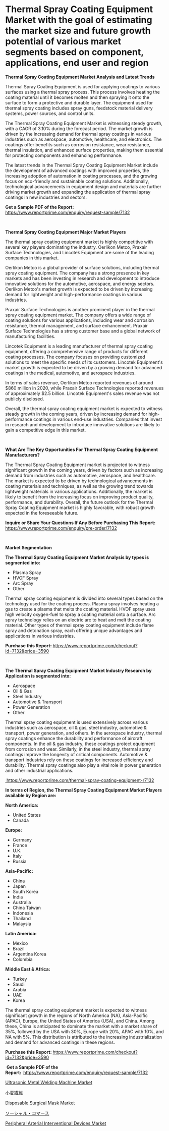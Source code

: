 <p><h1>Thermal Spray Coating Equipment Market with the goal of estimating the market size and future growth potential of various market segments based on component, applications, end user and region</h1></p><p><strong>Thermal Spray Coating Equipment Market Analysis and Latest Trends</strong></p>
<p><p>Thermal Spray Coating Equipment is used for applying coatings to various surfaces using a thermal spray process. This process involves heating the coating material until it becomes molten and then spraying it onto the surface to form a protective and durable layer. The equipment used for thermal spray coating includes spray guns, feedstock material delivery systems, power sources, and control units.</p><p>The Thermal Spray Coating Equipment Market is witnessing steady growth, with a CAGR of 3.10% during the forecast period. The market growth is driven by the increasing demand for thermal spray coatings in various industries such as aerospace, automotive, healthcare, and electronics. The coatings offer benefits such as corrosion resistance, wear resistance, thermal insulation, and enhanced surface properties, making them essential for protecting components and enhancing performance.</p><p>The latest trends in the Thermal Spray Coating Equipment Market include the development of advanced coatings with improved properties, the increasing adoption of automation in coating processes, and the growing focus on eco-friendly and sustainable coating solutions. Additionally, technological advancements in equipment design and materials are further driving market growth and expanding the application of thermal spray coatings in new industries and sectors.</p></p>
<p><strong>Get a Sample PDF of the Report:&nbsp;</strong> <a href="https://www.reportprime.com/enquiry/request-sample/7132">https://www.reportprime.com/enquiry/request-sample/7132</a></p>
<p>&nbsp;</p>
<p><strong>Thermal Spray Coating Equipment Major Market Players</strong></p>
<p><p>The thermal spray coating equipment market is highly competitive with several key players dominating the industry. Oerlikon Metco, Praxair Surface Technologies, and Lincotek Equipment are some of the leading companies in this market.</p><p>Oerlikon Metco is a global provider of surface solutions, including thermal spray coating equipment. The company has a strong presence in key markets and has been investing in research and development to introduce innovative solutions for the automotive, aerospace, and energy sectors. Oerlikon Metco's market growth is expected to be driven by increasing demand for lightweight and high-performance coatings in various industries.</p><p>Praxair Surface Technologies is another prominent player in the thermal spray coating equipment market. The company offers a wide range of coating solutions for various applications, including wear and corrosion resistance, thermal management, and surface enhancement. Praxair Surface Technologies has a strong customer base and a global network of manufacturing facilities.</p><p>Lincotek Equipment is a leading manufacturer of thermal spray coating equipment, offering a comprehensive range of products for different coating processes. The company focuses on providing customized solutions to meet the specific needs of its customers. Lincotek Equipment's market growth is expected to be driven by a growing demand for advanced coatings in the medical, automotive, and aerospace industries.</p><p>In terms of sales revenue, Oerlikon Metco reported revenues of around $860 million in 2020, while Praxair Surface Technologies reported revenues of approximately $2.5 billion. Lincotek Equipment's sales revenue was not publicly disclosed.</p><p>Overall, the thermal spray coating equipment market is expected to witness steady growth in the coming years, driven by increasing demand for high-performance coatings in various end-use industries. Companies that invest in research and development to introduce innovative solutions are likely to gain a competitive edge in this market.</p></p>
<p>&nbsp;</p>
<p><strong>What Are The Key Opportunities For Thermal Spray Coating Equipment Manufacturers?</strong></p>
<p><p>The Thermal Spray Coating Equipment market is projected to witness significant growth in the coming years, driven by factors such as increasing demand from industries such as automotive, aerospace, and healthcare. The market is expected to be driven by technological advancements in coating materials and techniques, as well as the growing trend towards lightweight materials in various applications. Additionally, the market is likely to benefit from the increasing focus on improving product quality, performance, and durability. Overall, the future outlook for the Thermal Spray Coating Equipment market is highly favorable, with robust growth expected in the foreseeable future.</p></p>
<p><strong>Inquire or Share Your Questions If Any Before Purchasing This Report:</strong> <a href="https://www.reportprime.com/enquiry/pre-order/7132">https://www.reportprime.com/enquiry/pre-order/7132</a></p>
<p>&nbsp;</p>
<p><strong>Market Segmentation</strong></p>
<p><strong>The Thermal Spray Coating Equipment Market Analysis by types is segmented into:</strong></p>
<p><ul><li>Plasma Spray</li><li>HVOF Spray</li><li>Arc Spray</li><li>Other</li></ul></p>
<p><p>Thermal spray coating equipment is divided into several types based on the technology used for the coating process. Plasma spray involves heating a gas to create a plasma that melts the coating material. HVOF spray uses high velocity oxygen-fuel to spray a coating material onto a surface. Arc spray technology relies on an electric arc to heat and melt the coating material. Other types of thermal spray coating equipment include flame spray and detonation spray, each offering unique advantages and applications in various industries.</p></p>
<p><strong>Purchase this Report:&nbsp;</strong><a href="https://www.reportprime.com/checkout?id=7132&price=3590">https://www.reportprime.com/checkout?id=7132&price=3590</a></p>
<p>&nbsp;</p>
<p><strong>The Thermal Spray Coating Equipment Market Industry Research by Application is segmented into:</strong></p>
<p><ul><li>Aerospace</li><li>Oil & Gas</li><li>Steel Industry</li><li>Automotive & Transport</li><li>Power Generation</li><li>Other</li></ul></p>
<p><p>Thermal spray coating equipment is used extensively across various industries such as aerospace, oil & gas, steel industry, automotive & transport, power generation, and others. In the aerospace industry, thermal spray coatings enhance the durability and performance of aircraft components. In the oil & gas industry, these coatings protect equipment from corrosion and wear. Similarly, in the steel industry, thermal spray coatings improve the longevity of critical components. Automotive & transport industries rely on these coatings for increased efficiency and durability. Thermal spray coatings also play a vital role in power generation and other industrial applications.</p></p>
<p><a href="https://www.reportprime.com/thermal-spray-coating-equipment-r7132">&nbsp;https://www.reportprime.com/thermal-spray-coating-equipment-r7132</a></p>
<p><strong>In terms of Region, the Thermal Spray Coating Equipment Market Players available by Region are:</strong></p>
<p>
    <p> <strong> North America: </strong>
        <ul>
            <li>United States</li>
            <li>Canada</li>
        </ul>
        </p> 
    <p> <strong> Europe: </strong>
        <ul>
            <li>Germany</li>
            <li>France</li>
            <li>U.K.</li>
            <li>Italy</li>
            <li>Russia</li>
        </ul>
        </p> 
    <p> <strong> Asia-Pacific: </strong>
        <ul>
            <li>China</li>
            <li>Japan</li>
            <li>South Korea</li>
            <li>India</li>
            <li>Australia</li>
            <li>China Taiwan</li>
            <li>Indonesia</li>
            <li>Thailand</li>
            <li>Malaysia</li>
        </ul>
        </p> 
    <p> <strong> Latin America: </strong>
        <ul>
            <li>Mexico</li>
            <li>Brazil</li>
            <li>Argentina Korea</li>
            <li>Colombia</li>
        </ul>
        </p> 
    <p> <strong> Middle East & Africa: </strong>
        <ul>
            <li>Turkey</li>
            <li>Saudi</li>
            <li>Arabia</li>
            <li>UAE</li>
            <li>Korea</li>
        </ul>
    </p>
    </p>
<p><p>The thermal spray coating equipment market is expected to witness significant growth in the regions of North America (NA), Asia-Pacific (APAC), Europe, the United States of America (USA), and China. Among these, China is anticipated to dominate the market with a market share of 35%, followed by the USA with 30%, Europe with 20%, APAC with 10%, and NA with 5%. This distribution is attributed to the increasing industrialization and demand for advanced coatings in these regions.</p></p>
<p><strong>Purchase this Report: </strong><a href="https://www.reportprime.com/checkout?id=7132&price=3590">https://www.reportprime.com/checkout?id=7132&price=3590</a></p>
<p>&nbsp;<strong>Get a Sample PDF of the Report:&nbsp;&nbsp;</strong><a href="https://www.reportprime.com/enquiry/request-sample/7132">https://www.reportprime.com/enquiry/request-sample/7132</a></p>
<p><strong></strong></p>
<p><p><a href="https://github.com/provorikovar/Market-Research-Report-List-6/blob/main/ultrasonic-metal-welding-machine-market.md">Ultrasonic Metal Welding Machine Market</a></p><p><a href="https://medium.com/@skylarreilly36/%E5%B0%8F%E9%BA%A6%E7%B9%8A%E7%B6%AD%E5%B8%82%E5%A0%B4-%E3%82%B0%E3%83%AD%E3%83%BC%E3%83%90%E3%83%AB%E3%81%8A%E3%82%88%E3%81%B3%E5%9C%B0%E5%9F%9F%E5%88%A5%E5%88%86%E6%9E%90-%E5%9C%B0%E5%9F%9F-%E5%9B%BD%E3%83%AC%E3%83%99%E3%83%AB%E3%81%AE%E5%88%86%E6%9E%90-%E7%AB%B6%E4%BA%89%E7%8A%B6%E6%B3%81%E3%81%AB%E7%84%A6%E7%82%B9%E3%82%92%E5%BD%93%E3%81%A6%E3%81%9F%E5%88%86%E6%9E%90%E3%81%A8%E4%BA%88%E6%B8%AC-2024%E5%B9%B4%E3%81%8B%E3%82%892031%E5%B9%B4%E3%81%BE%E3%81%A7-7903f44c0cbe">小麦繊維</a></p><p><a href="https://medium.com/@nathalelly87957/disposable-surgical-mask-market-growth-outlook-from-2024-to-2031-and-it-is-projecting-at-13-5-8196e3909234">Disposable Surgical Mask Market</a></p><p><a href="https://medium.com/@carengczpoe/%E3%82%BD%E3%83%BC%E3%82%B7%E3%83%A3%E3%83%AB%E3%82%B3%E3%83%9E%E3%83%BC%E3%82%B9%E5%B8%82%E5%A0%B4-2024%E5%B9%B4-2031%E5%B9%B4%E3%81%AE%E3%82%B0%E3%83%AD%E3%83%BC%E3%83%90%E3%83%AB%E3%81%8A%E3%82%88%E3%81%B3%E5%9C%B0%E5%9F%9F%E5%88%A5%E5%88%86%E6%9E%90-3ca52a37c31c">ソーシャル・コマース</a></p><p><a href="https://medium.com/@andrew.gibson967/peripheral-arterial-interventional-devices-market-size-growth-trends-statistics-forecasts-21d953d82ac3">Peripheral Arterial Interventional Devices Market</a></p></p>